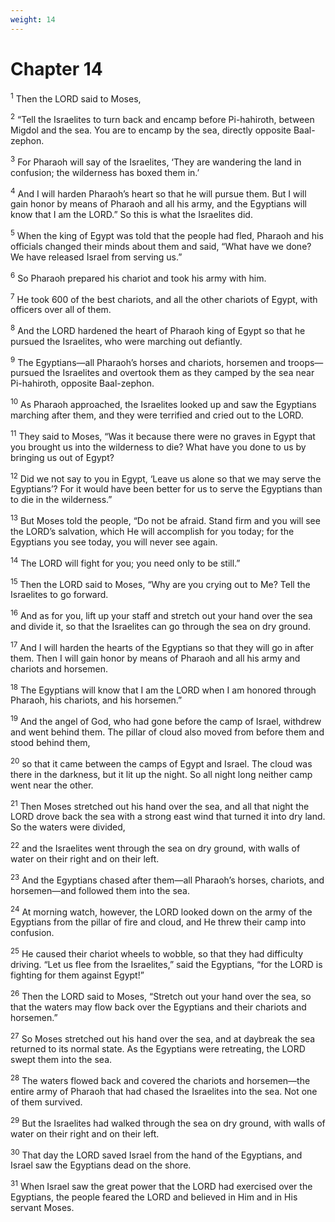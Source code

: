 ```yaml
---
weight: 14
---
```


# Chapter 14

<sup>1</sup> Then the LORD said to Moses, 

<sup>2</sup> “Tell the Israelites to turn back and encamp before Pi-hahiroth, between Migdol and the sea. You are to encamp by the sea, directly opposite Baal-zephon. 

<sup>3</sup> For Pharaoh will say of the Israelites, ‘They are wandering the land in confusion; the wilderness has boxed them in.’ 

<sup>4</sup> And I will harden Pharaoh’s heart so that he will pursue them. But I will gain honor by means of Pharaoh and all his army, and the Egyptians will know that I am the LORD.” So this is what the Israelites did. 

<sup>5</sup> When the king of Egypt was told that the people had fled, Pharaoh and his officials changed their minds about them and said, “What have we done? We have released Israel from serving us.” 

<sup>6</sup> So Pharaoh prepared his chariot and took his army with him. 

<sup>7</sup> He took 600 of the best chariots, and all the other chariots of Egypt, with officers over all of them. 

<sup>8</sup> And the LORD hardened the heart of Pharaoh king of Egypt so that he pursued the Israelites, who were marching out defiantly. 

<sup>9</sup> The Egyptians—all Pharaoh’s horses and chariots, horsemen and troops—pursued the Israelites and overtook them as they camped by the sea near Pi-hahiroth, opposite Baal-zephon. 

<sup>10</sup> As Pharaoh approached, the Israelites looked up and saw the Egyptians marching after them, and they were terrified and cried out to the LORD. 

<sup>11</sup> They said to Moses, “Was it because there were no graves in Egypt that you brought us into the wilderness to die? What have you done to us by bringing us out of Egypt? 

<sup>12</sup> Did we not say to you in Egypt, ‘Leave us alone so that we may serve the Egyptians’? For it would have been better for us to serve the Egyptians than to die in the wilderness.” 

<sup>13</sup> But Moses told the people, “Do not be afraid. Stand firm and you will see the LORD’s salvation, which He will accomplish for you today; for the Egyptians you see today, you will never see again. 

<sup>14</sup> The LORD will fight for you; you need only to be still.” 

<sup>15</sup> Then the LORD said to Moses, “Why are you crying out to Me? Tell the Israelites to go forward. 

<sup>16</sup> And as for you, lift up your staff and stretch out your hand over the sea and divide it, so that the Israelites can go through the sea on dry ground. 

<sup>17</sup> And I will harden the hearts of the Egyptians so that they will go in after them. Then I will gain honor by means of Pharaoh and all his army and chariots and horsemen. 

<sup>18</sup> The Egyptians will know that I am the LORD when I am honored through Pharaoh, his chariots, and his horsemen.” 

<sup>19</sup> And the angel of God, who had gone before the camp of Israel, withdrew and went behind them. The pillar of cloud also moved from before them and stood behind them, 

<sup>20</sup> so that it came between the camps of Egypt and Israel. The cloud was there in the darkness, but it lit up the night. So all night long neither camp went near the other. 

<sup>21</sup> Then Moses stretched out his hand over the sea, and all that night the LORD drove back the sea with a strong east wind that turned it into dry land. So the waters were divided, 

<sup>22</sup> and the Israelites went through the sea on dry ground, with walls of water on their right and on their left. 

<sup>23</sup> And the Egyptians chased after them—all Pharaoh’s horses, chariots, and horsemen—and followed them into the sea. 

<sup>24</sup> At morning watch, however, the LORD looked down on the army of the Egyptians from the pillar of fire and cloud, and He threw their camp into confusion. 

<sup>25</sup> He caused their chariot wheels to wobble, so that they had difficulty driving. “Let us flee from the Israelites,” said the Egyptians, “for the LORD is fighting for them against Egypt!” 

<sup>26</sup> Then the LORD said to Moses, “Stretch out your hand over the sea, so that the waters may flow back over the Egyptians and their chariots and horsemen.” 

<sup>27</sup> So Moses stretched out his hand over the sea, and at daybreak the sea returned to its normal state. As the Egyptians were retreating, the LORD swept them into the sea. 

<sup>28</sup> The waters flowed back and covered the chariots and horsemen—the entire army of Pharaoh that had chased the Israelites into the sea. Not one of them survived. 

<sup>29</sup> But the Israelites had walked through the sea on dry ground, with walls of water on their right and on their left. 

<sup>30</sup> That day the LORD saved Israel from the hand of the Egyptians, and Israel saw the Egyptians dead on the shore. 

<sup>31</sup> When Israel saw the great power that the LORD had exercised over the Egyptians, the people feared the LORD and believed in Him and in His servant Moses. 


